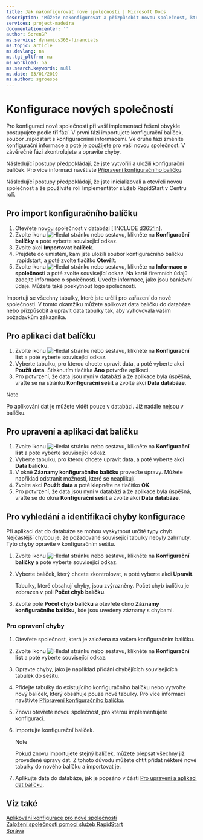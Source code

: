 ```yaml
---
title: Jak nakonfigurovat nové společnosti | Microsoft Docs
description: 'Můžete nakonfigurovat a přizpůsobit novou společnost, kterou jste vytvořili. Chcete-li doladit implementaci, dokončete konfiguraci ve třech fázích.'
services: project-madeira
documentationcenter: ''
author: SorenGP
ms.service: dynamics365-financials
ms.topic: article
ms.devlang: na
ms.tgt_pltfrm: na
ms.workload: na
ms.search.keywords: null
ms.date: 03/01/2019
ms.author: sgroespe
---
```

# <a name="configure-new-companies"></a>Konfigurace nových společností
Pro konfiguraci nové společnosti při vaší implementaci řešení obvykle postupujete podle tří fází. V první fázi importujete konfigurační balíček, soubor .rapidstart s konfiguračními informacemi. Ve druhé fázi změníte konfigurační informace a poté je použijete pro vaši novou společnost. V závěrečné fázi zkontrolujete a opravíte chyby.  

Následující postupy předpokládají, že jste vytvořili a uložili konfigurační balíček. Pro více informací navštivte [Připravení konfiguračního balíčku](admin-how-to-prepare-a-configuration-package.md).  

Následující postupy předpokládají, že jste inicializovali a otevřeli novou společnost a že používáte roli Implementátor služeb RapidStart v Centru rolí.

## <a name="to-import-a-configuration-package"></a>Pro import konfiguračního balíčku  
1. Otevřete novou společnost v databázi [!INCLUDE [d365fin](includes/d365fin_md.md)].  
2. Zvolte ikonu ![Hledat stránku nebo sestavu](media/ui-search/search_small.png "ikona Hledat stránku nebo sestavu"), klikněte na **Konfigurační balíčky** a poté vyberte související odkaz.  
3. Zvolte akci **Importovat balíček**.  
4. Přejděte do umístění, kam jste uložili soubor konfiguračního balíčku .rapidstart, a poté zvolte tlačítko **Otevřít**.  
5. Zvolte ikonu ![Hledat stránku nebo sestavu](media/ui-search/search_small.png "ikona Hledat stránku nebo sestavu"), klikněte na **Informace o společnosti** a poté zvolte související odkaz. Na kartě firemních údajů zadejte informace o společnosti. Uveďte informace, jako jsou bankovní údaje. Můžete také poskytnout logo společnosti.  

Importují se všechny tabulky, které jste určili pro zařazení do nové společnosti. V tomto okamžiku můžete aplikovat data balíčku do databáze nebo přizpůsobit a upravit data tabulky tak, aby vyhovovala vašim požadavkům zákazníka.  

## <a name="to-apply-package-data"></a>Pro aplikaci dat balíčku  
1. Zvolte ikonu ![Hledat stránku nebo sestavu](media/ui-search/search_small.png "ikona Hledat stránku nebo sestavu"), klikněte na **Konfigurační list** a poté vyberte související odkaz.  
2. Vyberte tabulku, pro kterou chcete upravit data, a poté vyberte akci **Použít data**. Stisknutím tlačítka **Ano** potvrďte aplikaci.
3. Pro potvrzení, že data jsou nyní v databázi a že aplikace byla úspěšná, vraťte se na stránku **Konfigurační sešit** a zvolte akci **Data databáze**.  

> [!NOTE]  
>  Po aplikování dat je můžete vidět pouze v databázi. Již nadále nejsou v balíčku.  

## <a name="to-modify-and-apply-package-data"></a>Pro upravení a aplikaci dat balíčku  
1. Zvolte ikonu ![Hledat stránku nebo sestavu](media/ui-search/search_small.png "ikona Hledat stránku nebo sestavu"), klikněte na **Konfigurační list** a poté vyberte související odkaz.  
2. Vyberte tabulku, pro kterou chcete upravit data, a poté vyberte akci **Data balíčku**.  
3. V okně **Záznamy konfiguračního balíčku** proveďte úpravy. Můžete například odstranit možnosti, které se neaplikují.  
4. Zvolte akci **Použít data** a poté klepněte na tlačítko **OK**.  
5. Pro potvrzení, že data jsou nyní v databázi a že aplikace byla úspěšná, vraťte se do okna **Konfigurační sešit** a zvolte akci **Data databáze**.  

## <a name="to-locate-and-identify-a-configuration-error"></a>Pro vyhledání a identifikaci chyby konfigurace  
Při aplikaci dat do databáze se mohou vyskytnout určité typy chyb. Nejčastější chybou je, že požadované související tabulky nebyly zahrnuty. Tyto chyby opravíte v konfiguračním sešitu.

1. Zvolte ikonu ![Hledat stránku nebo sestavu](media/ui-search/search_small.png "ikona Hledat stránku nebo sestavu"), klikněte na **Konfigurační balíčky** a poté vyberte související odkaz.  
2. Vyberte balíček, který chcete zkontrolovat, a poté vyberte akci **Upravit**.  

    Tabulky, které obsahují chyby, jsou zvýrazněny. Počet chyb balíčku je zobrazen v poli **Počet chyb balíčku**.  

3. Zvolte pole **Počet chyb balíčku** a otevřete okno **Záznamy konfiguračního balíčku**, kde jsou uvedeny záznamy s chybami.  

### <a name="to-fix-an-error"></a>Pro opravení chyby  
1. Otevřete společnost, která je založena na vašem konfiguračním balíčku.  
2. Zvolte ikonu ![Hledat stránku nebo sestavu](media/ui-search/search_small.png "ikona Hledat stránku nebo sestavu"), klikněte na **Konfigurační list** a poté vyberte související odkaz.  
3. Opravte chyby, jako je například přidání chybějících souvisejících tabulek do sešitu.  
4. Přidejte tabulky do existujícího konfiguračního balíčku nebo vytvořte nový balíček, který obsahuje pouze nové tabulky. Pro více informací navštivte [Připravení konfiguračního balíčku](admin-how-to-prepare-a-configuration-package.md).  
5. Znovu otevřete novou společnost, pro kterou implementujete konfiguraci.  
6. Importujte konfigurační balíček.  

    > [!NOTE]  
    >  Pokud znovu importujete stejný balíček, můžete přepsat všechny již provedené úpravy dat. Z tohoto důvodu můžete chtít přidat některé nové tabulky do nového balíčku a importovat je.  

7. Aplikujte data do databáze, jak je popsáno v části [Pro upravení a aplikaci dat balíčku](admin-how-to-configure-new-companies.md#to-modify-and-apply-package-data).

## <a name="see-also"></a>Viz také  
[Aplikování konfigurace pro nové společnosti](admin-apply-configuration-to-new-companies.md)  
[Založení společnosti pomocí služeb RapidStart](admin-set-up-a-company-with-rapidstart.md)  
[Správa](admin-setup-and-administration.md)

